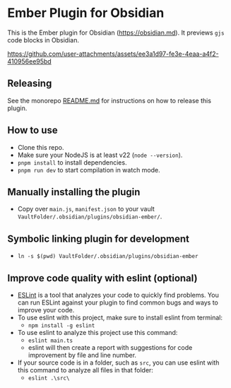 # Ember Plugin for Obsidian

This is the Ember plugin for Obsidian (https://obsidian.md). It previews `gjs` code blocks in Obsidian.

https://github.com/user-attachments/assets/ee3a1d97-fe3e-4eaa-a4f2-410956ee95bd

## Releasing

See the monorepo [README.md](../../README.md) for instructions on how to release this plugin.

## How to use

- Clone this repo.
- Make sure your NodeJS is at least v22 (`node --version`).
- `pnpm install` to install dependencies.
- `pnpm run dev` to start compilation in watch mode.

## Manually installing the plugin

- Copy over `main.js`, `manifest.json` to your vault `VaultFolder/.obsidian/plugins/obsidian-ember/`.

## Symbolic linking plugin for development

- `ln -s $(pwd) VaultFolder/.obsidian/plugins/obsidian-ember`

## Improve code quality with eslint (optional)
- [ESLint](https://eslint.org/) is a tool that analyzes your code to quickly find problems. You can run ESLint against your plugin to find common bugs and ways to improve your code. 
- To use eslint with this project, make sure to install eslint from terminal:
  - `npm install -g eslint`
- To use eslint to analyze this project use this command:
  - `eslint main.ts`
  - eslint will then create a report with suggestions for code improvement by file and line number.
- If your source code is in a folder, such as `src`, you can use eslint with this command to analyze all files in that folder:
  - `eslint .\src\`
